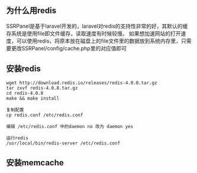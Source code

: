 ## 为什么用redis
SSRPanel是基于laravel开发的，laravel对redis的支持性非常的好，其默认的缓存系统是使用file即文件缓存，读取速度有时候较慢。
如果想加速网站的打开速度，可以使用redis，将原本放在磁盘上的file文件里的数据放到系统内存里，只需要更改SSRPanel/config/cache.php里的对应值即可
## 安装redis
```
wget http://download.redis.io/releases/redis-4.0.8.tar.gz
tar zxvf redis-4.0.8.tar.gz
cd redis-4.0.8
make && make install

复制配置
cp redis.conf /etc/redis.conf

编辑 /etc/redis.conf 中的daemon no 改为 daemon yes

运行redis
/usr/local/bin/redis-server /etc/redis.conf
```

## 安装memcache
```

```